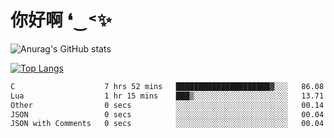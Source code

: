 # 你好啊 ❛‿˂✨

![Anurag's GitHub stats](https://github-readme-stats.vercel.app/api?username=ZombieFly&count_private=true&show_icons=true)

[![Top Langs](https://github-readme-stats.vercel.app/api/top-langs/?username=ZombieFly&layout=compact&count_private=true&hide=Ruby,makefile)](https://github.com/anuraghazra/github-readme-stats)

<!--START_SECTION:waka-->

```txt
C                    7 hrs 52 mins   █████████████████████▓░░░   86.08 %
Lua                  1 hr 15 mins    ███▒░░░░░░░░░░░░░░░░░░░░░   13.71 %
Other                0 secs          ░░░░░░░░░░░░░░░░░░░░░░░░░   00.14 %
JSON                 0 secs          ░░░░░░░░░░░░░░░░░░░░░░░░░   00.04 %
JSON with Comments   0 secs          ░░░░░░░░░░░░░░░░░░░░░░░░░   00.04 %
```

<!--END_SECTION:waka-->
